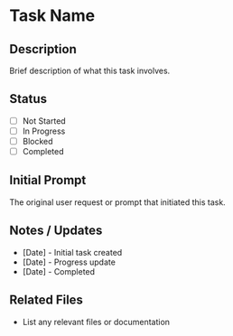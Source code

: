 # Task Name

## Description
Brief description of what this task involves.

## Status
- [ ] Not Started
- [ ] In Progress
- [ ] Blocked
- [ ] Completed

## Initial Prompt
The original user request or prompt that initiated this task.

## Notes / Updates
- [Date] - Initial task created
- [Date] - Progress update
- [Date] - Completed

## Related Files
- List any relevant files or documentation 
